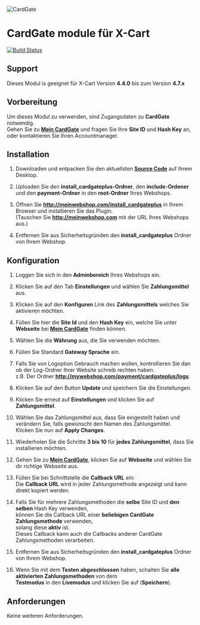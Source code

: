 ![CardGate](https://cdn.curopayments.net/thumb/200/logos/cardgate.png)

# CardGate module für X-Cart

[![Build Status](https://travis-ci.org/cardgate/x-cart.svg?branch=master)](https://travis-ci.org/cardgate/x-cart)

## Support

Dieses Modul is geeignet für X-Cart Version **4.4.0** bis zum Version **4.7.x**

## Vorbereitung

Um dieses Modul zu verwenden, sind Zugangsdaten zu **CardGate** notwendig.  
Gehen Sie zu [**Mein CardGate**](https://my.cardgate.com/) und fragen Sie Ihre **Site ID** und **Hash Key** an, oder kontaktieren Sie Ihren Accountmanager.

## Installation

1. Downloaden und entpacken Sie den aktuellsten [**Source Code**](https://github.com/cardgate/x-cart/releases) auf Ihrem Desktop.

2. Uploaden Sie den **install_cardgateplus-Ordner**, den **include-Ordener** und den **payment-Ordner** in den **root-Ordner** Ihres Webshops. 

3. Öffnen Sie **http://meinwebshop.com/install_cardgateplus** in Ihrem Browser und installieren Sie das Plugin.  
   (Tauschen Sie **http://meinwebshop.com** mit der URL Ihres Webshops aus.)  
   
4. Entfernen Sie aus Sicherheitsgründen den **install_cardgateplus** Ordner von Ihrem Webshop.

## Konfiguration

1. Loggen Sie sich in den **Adminbereich** Ihres Webshops ein.

2. Klicken Sie auf den Tab **Einstellungen** und wählen Sie **Zahlungsmittel** aus.

3. Klicken Sie auf den **Konfiguren** Link des **Zahlungsmittels** welches Sie aktivieren möchten.

4. Füllen Sie hier die **Site Id** und den **Hash Key** ein, welche Sie unter **Webseite** bei [**Mein CardGate**](https://my.cardgate.com/) finden können.

5. Wählen Sie die **Währung** aus, die Sie verwenden möchten.

6. Füllen Sie Standard **Gateway Sprache** ein.

7. Falls Sie von Logoption Gebrauch machen wollen, kontrollieren Sie dan ob der Log-Ordner Ihrer Website schreib rechten haben.    
   z.B. Der Ordner **http://mywebshop.com/payment/cardgateplus/logs**.  

8. Klicken Sie auf den Button **Update** und speichern Sie die Einstellungen.

9. Klicken Sie erneut auf **Einstellungen** und klicken Sie auf **Zahlungsmittel**.

10. Wählen Sie das Zahlungsmittel aus, dass Sie eingestellt haben und verändern Sie, falls gewünscht den Namen des Zahlungsmittel.    
    Klicken Sie nun auf **Apply Changes**.

11. Wiederholen Sie die Schritte **3 bis 10** für **jedes Zahlungsmittel**, dass Sie installieren möchten.

12. Gehen Sie zu [**Mein CardGate**](https://my.cardgate.com/), klicken Sie auf **Webseite** und wählen Sie dir richtige Webseite aus.  

13. Füllen Sie bei Schnittstelle die **Callback URL** ein:  
    Die **Callback URL** wird in jeder Zahlungsmethode angezeigt und kann direkt kopiert werden.

14. Falls Sie für mehrere Zahlungsmethoden die **selbe** Site ID und **den selben** Hash Key verwenden,   
    können Sie die Callback URL einer **beliebigen CardGate Zahlungsmethode** verwenden,  
    solang diese **aktiv** ist.  
    Dieses Callback kann auch die Callbacks anderer CardGate Zahlungsmethoden verarbeiten.

15. Entfernen Sie aus Sicherheitsgründen den **install_cardgateplus** Ordner von Ihrem Webshop.

16. Wenn Sie mit dem  **Testen abgeschlossen** haben, schalten Sie **alle aktivierten Zahlungsmethoden** von dem  
    **Testmodus** in den **Livemodus** und klicken Sie auf (**Speichern**).

## Anforderungen

Keine weiteren Anforderungen.
